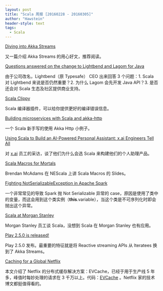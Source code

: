 ```yaml
---
layout: post
title: "Scala 周报 [20160228 - 20160305]"
author: "Hawstein"
header-style: text
tags:
  - Scala
---
```


[Diving into Akka Streams](https://medium.com/kvnwbbr/diving-into-akka-streams-2770b3aeabb0)

又一篇介绍 Akka Streams 的用心好文，推荐阅读。

[Questions answered on the change to Lightbend and Lagom for Java](http://www.lightbend.com/blog/questions-answered-on-the-change-to-lightbend-and-lagom-for-java)

由于公司改名，Lightbend（原 Typesafe） CEO 出来回答 3 个问题：1. Scala 对 Lightbend 来说是否仍然重要？2. 为什么 Lagom 会先开发 Java API？3. 是否还会对 Scala 生态及社区提供商业支持。

[Scala Clippy](https://scala-clippy.org)

Scala 编译器插件，可以给你提供更好的编译错误信息。

[Building microservices with Scala and akka-http](http://labs.unacast.com/2016/03/03/building-microservices-with-akka-http/)

一个 Scala 新手写的使用 Akka Http 小例子。

[Using Scala to Build an AI-Powered Personal Assistant: x.ai Engineers Tell All](https://x.ai/using-scala-to-build-an-ai-powered-personal-assistant-x-ai-engineers-tell-all/)

对 [x.ai](https://x.ai/) 员工的采访，谈了他们为什么会选 Scala 来构建他们的个人助理产品。

[Scala Macros for Mortals](https://speakerdeck.com/bwmcadams/nescala-16-scala-macros-for-mortals-or-how-i-learned-to-stop-worrying-and-mumbling-wtf)

Brendan McAdams 在 NEScala 上讲 Scala Macros 的 Slides。

[Fighting NotSerializableException in Apache Spark](http://buransky.com/spark/fighting-notserializableexception-in-apache-spark/)

一个非常常见的导致 Spark 抛 Not Serializable 异常的 case，原因是使用了类中的变量，而这会用到这个类实例（**this**.variable），当这个类是不可序列化时即会抛出这个异常。

[Scala at Morgan Stanley](https://vimeo.com/147697498)

Morgan Stanley 员工谈 Scala，没想到 Scala 在 Morgan Stanley 也有应用。

[Play 2.5.0 is released!](https://groups.google.com/forum/#!msg/play-framework/aFEkSOaAEbk/BY4fjyI9GQAJ)

Play 2.5.0 发布。最重要的特征就是将  Reactive streaming APIs 从 Iteratees 换到了 Akka Streams。

[Caching for a Global Netflix](http://techblog.netflix.com/2016/03/caching-for-global-netflix.html)

本文介绍了 Netflix 的分布式缓存解决方案：EVCache，已经于用于生产线 5 年多，峰值时每妙处理的请求在 3 千万以上。代码：[EVCache](https://github.com/Netflix/EVCache) 。Netflix 家的技术博文都挺值得看的。
